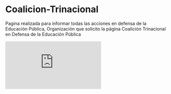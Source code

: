 # Coalicion-Trinacional

Pagina realizada para informar todas las acciones en defensa de la Educación Pública, Organización que solicito la página Coalición Trinacional en Defensa de la Educación Pública


![](https://coaliciontrinacional.org/mx/articulo.php?tipo=1&id=3&Huelga-de-maestros-y-maestras-en-Ontario,-Canad%C3%A1.)

